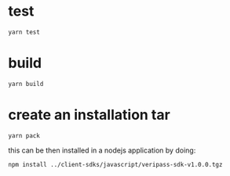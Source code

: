 # test

    yarn test

# build

    yarn build

# create an installation tar

    yarn pack

this can be then installed in a nodejs application by doing:

    npm install ../client-sdks/javascript/veripass-sdk-v1.0.0.tgz